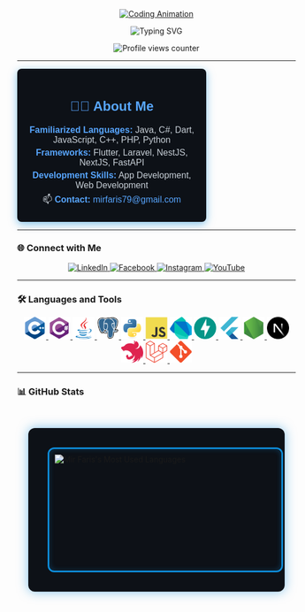 <div align="center">
  <!-- Animated Coding GIF at the Top -->
  <a href="hi">
    <img src="https://i.pinimg.com/originals/f2/4d/44/f24d44a8c2b2dd3e36a572e0ac635a27.gif" alt="Coding Animation" width="400">
  </a>

  <!-- Animated Typing Text -->
  <p>
    <img src="https://readme-typing-svg.herokuapp.com?lines=Hey+there+%F0%9F%91%8B%2C+I'm+Mir+Faris!;A+responsible+and+stubborn+learner" alt="Typing SVG">
  </p>

  <!-- Profile Views Counter -->
  <p><img src="https://komarev.com/ghpvc/?username=farishollow&label=Profile%20views&color=0e75b6&style=flat" alt="Profile views counter"></p>
</div>

---

<!-- Link to Google Fonts -->
<link href="https://fonts.googleapis.com/css2?family=Poppins:wght@300;400;600&display=swap" rel="stylesheet">

<div align="center" style="font-family: 'Poppins', sans-serif; color: #c9d1d9; background-color: #0d1117; padding: 20px; border-radius: 8px; width: 60%; box-shadow: 0 4px 15px rgba(13, 140, 217, 0.5);">
  
  <h2 style="font-weight: 600; font-size: 24px; color: #58a6ff;">👨‍💻 About Me</h2>
  
  <p style="font-weight: 400; font-size: 16px; margin: 5px 0;">
    <span style="font-weight: 600; color: #58a6ff;">Familiarized Languages:</span> Java, C#, Dart, JavaScript, C++, PHP, Python
  </p>
  
  <p style="font-weight: 400; font-size: 16px; margin: 5px 0;">
    <span style="font-weight: 600; color: #58a6ff;">Frameworks:</span> Flutter, Laravel, NestJS, NextJS, FastAPI
  </p>
  
  <p style="font-weight: 400; font-size: 16px; margin: 5px 0;">
    <span style="font-weight: 600; color: #58a6ff;">Development Skills:</span> App Development, Web Development
  </p>
  
  <p style="font-weight: 400; font-size: 16px; margin: 5px 0;">
    📫 <span style="font-weight: 600; color: #58a6ff;">Contact:</span> <a href="mailto:mirfaris79@gmail.com" style="color: #58a6ff; text-decoration: none;">mirfaris79@gmail.com</a>
  </p>
  
</div>


---

### 🌐 Connect with Me
<p align="center">
  <a href="https://linkedin.com/in/mir-faris" target="_blank">
    <img src="https://raw.githubusercontent.com/rahuldkjain/github-profile-readme-generator/master/src/images/icons/Social/linked-in-alt.svg" alt="LinkedIn" height="30" width="40" />
  </a>
  <a href="https://fb.com/faris.mir" target="_blank">
    <img src="https://raw.githubusercontent.com/rahuldkjain/github-profile-readme-generator/master/src/images/icons/Social/facebook.svg" alt="Facebook" height="30" width="40" />
  </a>
  <a href="https://instagram.com/farishollow79" target="_blank">
    <img src="https://raw.githubusercontent.com/rahuldkjain/github-profile-readme-generator/master/src/images/icons/Social/instagram.svg" alt="Instagram" height="30" width="40" />
  </a>
  <a href="https://www.youtube.com/c/farishollow" target="_blank">
    <img src="https://raw.githubusercontent.com/rahuldkjain/github-profile-readme-generator/master/src/images/icons/Social/youtube.svg" alt="YouTube" height="30" width="40" />
  </a>
</p>

---

### 🛠️ Languages and Tools
<p align="center"> 
  <a href="https://www.w3schools.com/cpp/" target="_blank" rel="noreferrer"> 
    <img src="https://raw.githubusercontent.com/devicons/devicon/master/icons/cplusplus/cplusplus-original.svg" alt="C++" width="40" height="40"/> 
  </a> 
  <a href="https://www.w3schools.com/cs/" target="_blank" rel="noreferrer"> 
    <img src="https://raw.githubusercontent.com/devicons/devicon/master/icons/csharp/csharp-original.svg" alt="C#" width="40" height="40"/> 
  </a> 
  <a href="https://www.java.com" target="_blank" rel="noreferrer"> 
    <img src="https://raw.githubusercontent.com/devicons/devicon/master/icons/java/java-original.svg" alt="Java" width="40" height="40"/> 
  </a> 
  <a href="https://www.postgresql.com/" target="_blank" rel="noreferrer"> 
    <img src="https://raw.githubusercontent.com/devicons/devicon/master/icons/postgresql/postgresql-original.svg" alt="PostgreSQL" width="40" height="40"/> 
  </a> 
  <a href="https://www.python.org" target="_blank" rel="noreferrer"> 
    <img src="https://raw.githubusercontent.com/devicons/devicon/master/icons/python/python-original.svg" alt="Python" width="40" height="40"/> 
  </a>
  <a href="https://www.javascript.org" target="_blank" rel="noreferrer"> 
    <img src="https://raw.githubusercontent.com/devicons/devicon/master/icons/javascript/javascript-original.svg" alt="JavaScript" width="40" height="40"/> 
  </a> 
  <a href="https://www.dart.org" target="_blank" rel="noreferrer"> 
    <img src="https://raw.githubusercontent.com/devicons/devicon/master/icons/dart/dart-original.svg" alt="Dart" width="40" height="40"/> 
  </a>
  <a href="https://www.fastapi.org" target="_blank" rel="noreferrer"> 
    <img src="https://raw.githubusercontent.com/devicons/devicon/master/icons/fastapi/fastapi-original.svg" alt="FastAPI" width="40" height="40"/> 
  </a>
  <a href="https://www.flutter.org" target="_blank" rel="noreferrer"> 
    <img src="https://raw.githubusercontent.com/devicons/devicon/master/icons/flutter/flutter-original.svg" alt="Flutter" width="40" height="40"/> 
  </a>
  <a href="https://www.nodejs.org" target="_blank" rel="noreferrer"> 
    <img src="https://raw.githubusercontent.com/devicons/devicon/master/icons/nodejs/nodejs-original.svg" alt="Node.js" width="40" height="40"/> 
  </a> 
  <a href="https://www.nextjs.org" target="_blank" rel="noreferrer"> 
    <img src="https://raw.githubusercontent.com/devicons/devicon/master/icons/nextjs/nextjs-original.svg" alt="Next.js" width="40" height="40"/> 
  </a>
  <a href="https://www.nestjs.org" target="_blank" rel="noreferrer"> 
    <img src="https://raw.githubusercontent.com/devicons/devicon/master/icons/nestjs/nestjs-original.svg" alt="Nest.js" width="40" height="40"/> 
  </a>
  <a href="https://www.laravel.org" target="_blank" rel="noreferrer"> 
    <img src="https://raw.githubusercontent.com/devicons/devicon/master/icons/laravel/laravel-original.svg" alt="laravel" width="40" height="40"/> 
  </a>
  <a href="https://www.git.org" target="_blank" rel="noreferrer"> 
    <img src="https://raw.githubusercontent.com/devicons/devicon/master/icons/git/git-original.svg" alt="git" width="40" height="40"/> 
  </a>
</p>

---

### 📊 GitHub Stats
<div align="center" style="padding: 20px;">
  <table style="
      border-collapse: separate;
      border-spacing: 15px;
      background: #0d1117;
      padding: 20px;
      border-radius: 12px;
      box-shadow: 0 0 20px rgba(13, 140, 217, 0.5);
    ">
    <tr>
      <td style="
          border: 3px solid #0d8cd9;
          border-radius: 12px;
          overflow: hidden;
          padding: 10px;
          box-shadow: inset 0 0 10px rgba(13, 140, 217, 0.3);
        ">
        <!-- Top Languages Card -->
        <img src="https://github-readme-stats.vercel.app/api/top-langs/?username=FarisHollow&langs_count=10&theme=tokyonight&layout=compact&hide=html" 
             alt="Mir Faris's Most Used Languages" width="400" height="200" style="display: block; margin: auto;">
      </td>
      <td style="
          border: 3px solid #0d8cd9;
          border-radius: 12px;
          overflow: hidden;
          padding: 10px;
          box-shadow: inset 0 0 10px rgba(13, 140, 217, 0.3);
        ">
        <!-- Streak Stats -->
        <img src="https://github-readme-streak-stats.herokuapp.com/?user=FarisHollow&theme=dark&hide_border=false" 
             alt="GitHub Streak Stats" width="400" height="200" style="display: block; margin: auto;">
      </td>
    </tr>
  </table>
</div>
